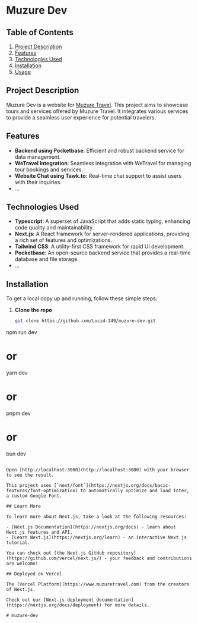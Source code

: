 # Muzure Dev
## Table of Contents
1. [Project Description](#project-description)
2. [Features](#features)
3. [Technologies Used](#technologies-used)
4. [Installation](#installation)
5. [Usage](#usage)

## Project Description
Muzure Dev is a website for [Muzure Travel](https://www.muzuretravel.com). This project aims to showcase tours and services offered by Muzure Travel. It integrates various services to provide a seamless user experience for potential travelers.

## Features
- **Backend using Pocketbase**: Efficient and robust backend service for data management.
- **WeTravel Integration**: Seamless integration with WeTravel for managing tour bookings and services.
- **Website Chat using Tawk.to**: Real-time chat support to assist users with their inquiries.
- ...

## Technologies Used
- **Typescript**: A superset of JavaScript that adds static typing, enhancing code quality and maintainability.
- **Next.js**: A React framework for server-rendered applications, providing a rich set of features and optimizations.
- **Tailwind CSS**: A utility-first CSS framework for rapid UI development.
- **Pocketbase**: An open-source backend service that provides a real-time database and file storage.
- ...

## Installation
To get a local copy up and running, follow these simple steps:

1. **Clone the repo**
   ```sh
   git clone https://github.com/Lucid-149/muzure-dev.git

npm run dev
# or
yarn dev
# or
pnpm dev
# or
bun dev
```

Open [http://localhost:3000](http://localhost:3000) with your browser to see the result.

This project uses [`next/font`](https://nextjs.org/docs/basic-features/font-optimization) to automatically optimize and load Inter, a custom Google Font.

## Learn More

To learn more about Next.js, take a look at the following resources:

- [Next.js Documentation](https://nextjs.org/docs) - learn about Next.js features and API.
- [Learn Next.js](https://nextjs.org/learn) - an interactive Next.js tutorial.

You can check out [the Next.js GitHub repository](https://github.com/vercel/next.js/) - your feedback and contributions are welcome!

## Deployed on Vercel

The [Vercel Platform](https://www.muzuretravel.com) from the creators of Next.js.

Check out our [Next.js deployment documentation](https://nextjs.org/docs/deployment) for more details.

# muzure-dev
